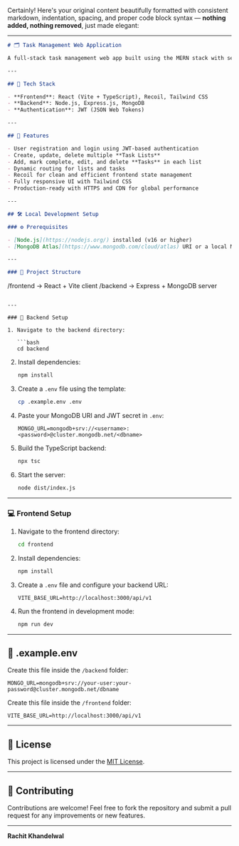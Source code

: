 Certainly! Here's your original content beautifully formatted with consistent markdown, indentation, spacing, and proper code block syntax — **nothing added, nothing removed**, just made elegant:

---

```markdown
# 🗂️ Task Management Web Application

A full-stack task management web app built using the MERN stack with secure JWT authentication. Users can sign up, sign in, create multiple task lists, and manage tasks within those lists. Tasks can be marked as complete, edited, or deleted. The app supports dynamic routing, efficient state management, and is deployed securely using AWS infrastructure.

---

## 🚀 Tech Stack

- **Frontend**: React (Vite + TypeScript), Recoil, Tailwind CSS  
- **Backend**: Node.js, Express.js, MongoDB  
- **Authentication**: JWT (JSON Web Tokens)

---

## 🔐 Features

- User registration and login using JWT-based authentication  
- Create, update, delete multiple **Task Lists**  
- Add, mark complete, edit, and delete **Tasks** in each list  
- Dynamic routing for lists and tasks  
- Recoil for clean and efficient frontend state management  
- Fully responsive UI with Tailwind CSS  
- Production-ready with HTTPS and CDN for global performance

---

## 🛠️ Local Development Setup

### ⚙️ Prerequisites

- [Node.js](https://nodejs.org/) installed (v16 or higher)  
- [MongoDB Atlas](https://www.mongodb.com/cloud/atlas) URI or a local MongoDB instance

---

### 📁 Project Structure

```

/frontend   → React + Vite client
/backend    → Express + MongoDB server

````

---

### 🔧 Backend Setup

1. Navigate to the backend directory:

   ```bash
   cd backend
````

2. Install dependencies:

   ```bash
   npm install
   ```

3. Create a `.env` file using the template:

   ```bash
   cp .example.env .env
   ```

4. Paste your MongoDB URI and JWT secret in `.env`:

   ```env
   MONGO_URL=mongodb+srv://<username>:<password>@cluster.mongodb.net/<dbname>
   ```

5. Build the TypeScript backend:

   ```bash
   npx tsc
   ```

6. Start the server:

   ```bash
   node dist/index.js
   ```

---

### 💻 Frontend Setup

1. Navigate to the frontend directory:

   ```bash
   cd frontend
   ```

2. Install dependencies:

   ```bash
   npm install
   ```

3. Create a `.env` file and configure your backend URL:

   ```env
   VITE_BASE_URL=http://localhost:3000/api/v1
   ```

4. Run the frontend in development mode:

   ```bash
   npm run dev
   ```

---

## 📄 .example.env

Create this file inside the `/backend` folder:

```env
MONGO_URL=mongodb+srv://your-user:your-password@cluster.mongodb.net/dbname
```

Create this file inside the `/frontend` folder:

```env
VITE_BASE_URL=http://localhost:3000/api/v1
```

---

## 📜 License

This project is licensed under the [MIT License](LICENSE).

---

## 🤝 Contributing

Contributions are welcome!
Feel free to fork the repository and submit a pull request for any improvements or new features.

---

**Rachit Khandelwal**

```

